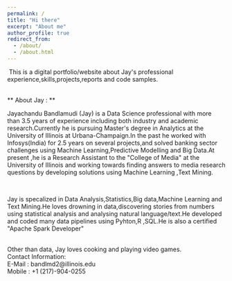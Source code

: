 ```yaml
---
permalink: /
title: "Hi there"
excerpt: "About me"
author_profile: true
redirect_from: 
  - /about/
  - /about.html
---
```


​
This is a digital portfolio/website about Jay's  professional experience,skills,projects,reports and code samples.

<br/>
​
** About Jay : ** 

<br />

Jayachandu Bandlamudi (Jay) is a Data Science professional with more than 3.5 years of experience including both industry and academic research.Currently he is pursuing Master's degree in Analytics at the University of Illinois at Urbana-Champaign.In the past he worked with Infosys(India) for 2.5 years on several projects,and solved banking sector challenges using Machine Learning,Predictive Modelling and Big Data.At present ,he is a Research Assistant to the "College of Media" at the University of Illinois and working towards finding answers to media research questions by developing solutions using Machine Learning ,Text Mining.

<br/>

Jay is specalized in Data Analysis,Statistics,Big data,Machine Learning and Text Mining.He loves drowning in data,discovering stories from numbers using statistical analysis and analysing natural language/text.He developed and coded many data pipelines using Pyhton,R ,SQL.He is also a certified "Apache Spark Developer"
  
<br />
​
Other than data, Jay loves cooking and playing video games.

<br />
​
Contact Information:
<br />
E-Mail : bandlmd2@illinois.edu
<br />
Mobile : +1 (217)-904-0255
<br />